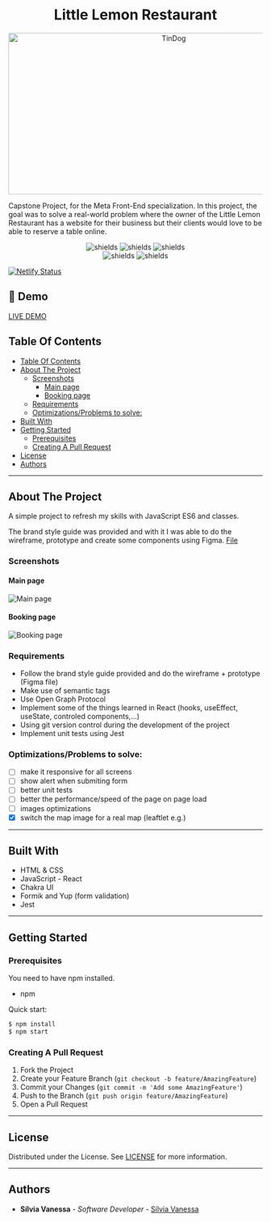 <h1 align="center" id="title">Little Lemon Restaurant</h1>

<p align="center"><img src="https://socialify.git.ci/Nessvah/TinDog/image?font=Bitter&issues=1&language=1&name=1&owner=1&pattern=Overlapping%20Hexagons&pulls=1&theme=Auto" alt="TinDog" width="640" height="320" /></p>

<p id="description">Capstone Project, for the Meta Front-End specialization. In this project, the goal was to solve a real-world problem where the owner of the Little Lemon Restaurant has a website for their business but their clients would love to be able to reserve a table online.
</p>

<p align="center"><img src="https://img.shields.io/github/issues/nessvah/little_lemon_restaurant" alt="shields">&nbsp;<img src="https://img.shields.io/github/issues-pr/nessvah/tinDog" alt="shields">&nbsp;<img src="https://img.shields.io/github/license/nessvah/tinDog" alt="shields">
  <br/>
  <img src="https://img.shields.io/twitter/follow/nessvah_?label=follow%20me&amp;style=social" alt="shields">&nbsp;<img src="https://img.shields.io/github/followers/nessvah?style=social" alt="shields">
  <br/>

[![Netlify Status](https://api.netlify.com/api/v1/badges/28086d95-4ab3-4a06-b984-77a19e3d4209/deploy-status)](https://app.netlify.com/sites/tindog-ruff/deploys)

  </p>

<h2>🚀 Demo</h2>

[LIVE DEMO](https://tindog-ruff.netlify.app/)

## Table Of Contents

- [Table Of Contents](#table-of-contents)
- [About The Project](#about-the-project)
  - [Screenshots](#screenshots)
    - [Main page](#main-page)
    - [Booking page](#booking-page)
  - [Requirements](#requirements)
  - [Optimizations/Problems to solve:](#optimizationsproblems-to-solve)
- [Built With](#built-with)
- [Getting Started](#getting-started)
  - [Prerequisites](#prerequisites)
  - [Creating A Pull Request](#creating-a-pull-request)
- [License](#license)
- [Authors](#authors)

<hr/>

## About The Project

A simple project to refresh my skills with JavaScript ES6 and classes.

The brand style guide was provided and with it I was able to do the wireframe, prototype and create some components using Figma.
[File](https://www.figma.com/files/recent?fuid=1136340015527445765)

### Screenshots

#### Main page

![Main page](src/images/little_lemon_web2.png)

#### Booking page

![Booking page](src/images/little_lemon_web1.png)

### Requirements

- Follow the brand style guide provided and do the wireframe + prototype (Figma file)
- Make use of semantic tags
- Use Open Graph Protocol
- Implement some of the things learned in React (hooks, useEffect, useState, controled components,...)
- Using git version control during the development of the project
- Implement unit tests using Jest

### Optimizations/Problems to solve:

- [ ] make it responsive for all screens
- [ ] show alert when submiting form
- [ ] better unit tests
- [ ] better the performance/speed of the page on page load
- [ ] images optimizations
- [x] switch the map image for a real map (leaftlet e.g.)

<hr/>

## Built With

- HTML & CSS
- JavaScript - React
- Chakra UI
- Formik and Yup (form validation)
- Jest

<hr/>

## Getting Started

### Prerequisites

You need to have npm installed.

- npm

Quick start:

```sh
$ npm install
$ npm start
```

### Creating A Pull Request

1. Fork the Project
2. Create your Feature Branch (`git checkout -b feature/AmazingFeature`)
3. Commit your Changes (`git commit -m 'Add some AmazingFeature'`)
4. Push to the Branch (`git push origin feature/AmazingFeature`)
5. Open a Pull Request

<hr/>

## License

Distributed under the License. See [LICENSE]() for more information.

<hr/>

## Authors

- **Sílvia Vanessa** - _Software Developer_ - [Sílvia Vanessa](https://github.com/Nessvah)

